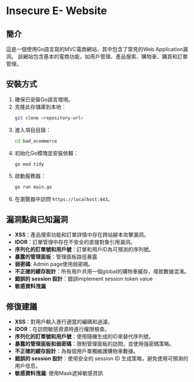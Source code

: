 # Insecure E- Website

## 簡介
這是一個使用Go語言寫的MVC電商網站，其中包含了常見的Web Application漏洞。
該網站包含基本的電商功能，如用戶管理、產品搜索、購物車、購買和訂單管理。

## 安裝方式
1. 確保已安裝Go語言環境。
2. 克隆此存儲庫到本地：
   ```bash
   git clone <repository-url>
   ```
3. 進入項目目錄：
   ```bash
   cd bad_ecommerce
   ```
4. 初始化Go模塊並安裝依賴：
   ```bash
   go mod tidy
   ```
5. 啟動服務器：
   ```bash
   go run main.go
   ```
6. 在瀏覽器中訪問 `https://localhost:443`。

## 漏洞點與已知漏洞

- **XSS**：產品搜索功能和訂單詳情中存在跨站腳本攻擊漏洞。
- **IDOR**：訂單管理中存在不安全的直接對象引用漏洞。
- **序列化的訂單號和用戶號**：訂單和用戶ID為可預測的序列號。
- **暴露的管理面板**：管理面板路徑暴露
- **弱密碼**: Admin page使用弱密碼。
- **不正確的緩存設計**：所有用戶共用一個global的購物車緩存，導致數據混淆。
- **錯誤的 session 設計**：錯誤implement session token value
- **敏感資料洩漏** 


## 修復建議

- **XSS**：對用戶輸入進行適當的編碼和過濾。
- **IDOR**：在訪問敏感資源時進行權限檢查。
- **序列化的訂單號和用戶號**：使用隨機生成的ID來替代序列號。
- **暴露的管理面板和弱密碼**：限制管理面板的訪問，並使用強密碼策略。
- **不正確的緩存設計**：為每個用戶單獨維護購物車數據。
- **錯誤的 session 設計**：使用安全的 session ID 生成策略，避免使用可預測的用戶信息。 
- **敏感資料洩漏**: 使用Mask遮掉敏感資訊